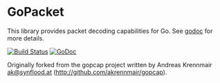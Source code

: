 # GoPacket

This library provides packet decoding capabilities for Go.
See [godoc](https://godoc.org/github.com/zhengying/gopacket) for more details.

[![Build Status](https://travis-ci.org/zhengying/gopacket.svg?branch=master)](https://travis-ci.org/zhengying/gopacket)
[![GoDoc](https://godoc.org/github.com/zhengying/gopacket?status.svg)](https://godoc.org/github.com/zhengying/gopacket)

Originally forked from the gopcap project written by Andreas
Krennmair <ak@synflood.at> (http://github.com/akrennmair/gopcap).
